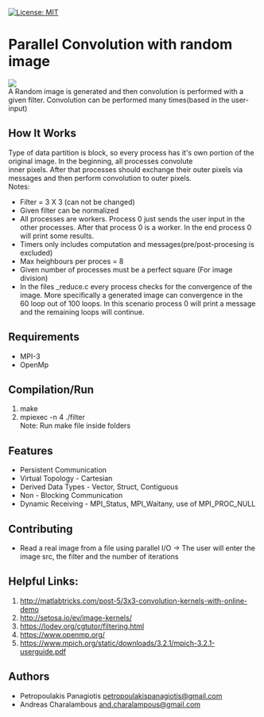 [![License: MIT](https://img.shields.io/badge/License-MIT-yellow.svg)](https://opensource.org/licenses/MIT)
# Parallel Convolution with random image
<img src="https://i1.wp.com/jeanvitor.com/wp-content/uploads/2017/07/6zX2c.png?w=364&ssl=1"> <br />
A Random image is generated and then convolution is performed with a given filter. Convolution can be performed many times(based in the user-input)  <br /> 

## How It Works
Type of data partition is block, so every process has it's own portion of the original image. In the beginning, all processes convolute <br /> inner pixels. After that processes should exchange their outer pixels via messages and then perform convolution to outer pixels.
<br /> 
Notes:
* Filter = 3 X 3 (can not be changed)
* Given filter can be normalized
* All processes are workers. Process 0 just sends the user input in the other processes. After that process 0 is a worker. In the end process 0 will print some results.
* Timers only includes computation and messages(pre/post-procesing is excluded)
* Max heighbours per proces = 8 
* Given number of processes must be a perfect square (For image division)
* In the files _reduce.c every process checks for the convergence of the image. More specifically a generated image can convergence in the <br />
60 loop out of 100 loops. In this scenario process 0 will print a message and the remaining loops will continue.

## Requirements
* MPI-3 <br />
* OpenMp <br />

## Compilation/Run
1. make
2. mpiexec -n 4 ./filter <br />
Note: Run make file inside folders  

## Features
* Persistent Communication
* Virtual Topology - Cartesian 
* Derived Data Types - Vector, Struct, Contiguous
* Non - Blocking Communication
* Dynamic Receiving - MPI_Status, MPI_Waitany, use of MPI_PROC_NULL 

## Contributing
* Read a real image from a file using parallel I/O -> The user will enter the image src, the filter and the number of iterations

## Helpful Links: 
1. http://matlabtricks.com/post-5/3x3-convolution-kernels-with-online-demo
2. http://setosa.io/ev/image-kernels/
3. https://lodev.org/cgtutor/filtering.html
4. https://www.openmp.org/
5. https://www.mpich.org/static/downloads/3.2.1/mpich-3.2.1-userguide.pdf

## Authors
* Petropoulakis Panagiotis petropoulakispanagiotis@gmail.com
* Andreas Charalambous and.charalampous@gmail.com
